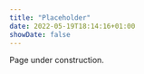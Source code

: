 ```yaml
---
title: "Placeholder"
date: 2022-05-19T18:14:16+01:00
showDate: false
---
```


Page under construction.
